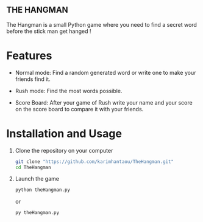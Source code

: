## THE HANGMAN

The Hangman is a small Python game where you need to find a secret word before the stick man get hanged !

# Features

- Normal mode: Find a random generated word or write one to make your friends find it.

- Rush mode: Find the most words possible.

- Score Board: After your game of Rush write your name and your score on the score board to compare it with your friends.

# Installation and Usage

1. Clone the repository on your computer

    ```Bash
    git clone "https://github.com/karimhantaou/TheHangman.git"
    cd TheHangman
    ```
2. Launch the game
    ```Bash
    python theHangman.py
    ```
    or
    ```Bash
    py theHangman.py
    ```
